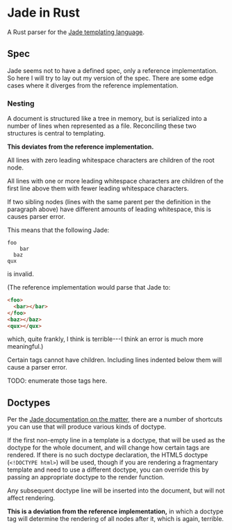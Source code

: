 # Jade in Rust

A Rust parser for the [Jade templating language](http://jade-lang.com/).

## Spec

Jade seems not to have a defined spec, only a reference implementation. So here
I will try to lay out my version of the spec. There are some edge cases where
it diverges from the reference implementation.

### Nesting

A document is structured like a tree in memory, but is serialized into a number
of lines when represented as a file. Reconciling these two structures is
central to templating.

**This deviates from the reference implementation.**

All lines with zero leading whitespace characters are children of the root node.

All lines with one or more leading whitespace characters are children of the
first line above them with fewer leading whitespace characters.

If two sibling nodes (lines with the same parent per the definition in the
paragraph above) have different amounts of leading whitespace, this is causes
parser error.

This means that the following Jade:

```jade
foo
    bar
  baz
qux
```

is invalid.

(The reference implementation would parse that Jade to:

```html
<foo>
  <bar></bar>
</foo>
<baz></baz>
<qux></qux>
```

which, quite frankly, I think is terrible---I think an error is much more
meaningful.)

Certain tags cannot have children. Including lines indented below them will
cause a parser error.

TODO: enumerate those tags here.

## Doctypes

Per the [Jade documentation on the
matter](http://jade-lang.com/reference/doctype/), there are a number of
shortcuts you can use that will produce various kinds of doctype.

If the first non-empty line in a template is a doctype, that will be used as
the doctype for the whole document, and will change how certain tags are
rendered. If there is no such doctype declaration, the HTML5 doctype
(`<!DOCTYPE html>`) will be used, though if you are rendering a fragmentary
template and need to use a different doctype, you can override this by passing
an appropriate doctype to the render function.

Any subsequent doctype line will be inserted into the document, but will not
affect rendering.

**This is a deviation from the reference implementation,** in which a doctype
tag will determine the rendering of all nodes after it, which is again,
terrible.
